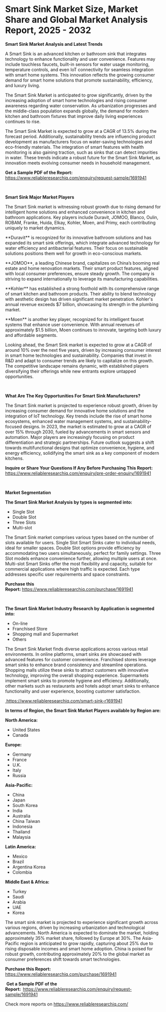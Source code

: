 <p><h1>Smart Sink Market Size, Market Share and Global Market Analysis Report, 2025 - 2032</h1></p><p><strong>Smart Sink Market Analysis and Latest Trends</strong></p>
<p><p>A Smart Sink is an advanced kitchen or bathroom sink that integrates technology to enhance functionality and user convenience. Features may include touchless faucets, built-in sensors for water usage monitoring, temperature controls, and even IoT connectivity for seamless integration with smart home systems. This innovation reflects the growing consumer demand for smart home solutions that promote sustainability, efficiency, and luxury living.</p><p>The Smart Sink Market is anticipated to grow significantly, driven by the increasing adoption of smart home technologies and rising consumer awareness regarding water conservation. As urbanization progresses and the middle-class population expands globally, the demand for modern kitchen and bathroom fixtures that improve daily living experiences continues to rise. </p><p>The Smart Sink Market is expected to grow at a CAGR of 13.5% during the forecast period. Additionally, sustainability trends are influencing product development as manufacturers focus on water-saving technologies and eco-friendly materials. The integration of smart features with health monitoring is also gaining traction, such as sinks that can detect impurities in water. These trends indicate a robust future for the Smart Sink Market, as innovation meets evolving consumer needs in household management.</p></p>
<p><strong>Get a Sample PDF of the Report:&nbsp;</strong> <a href="https://www.reliableresearchiq.com/enquiry/request-sample/1691941?utm_campaign=1837&utm_medium=2&utm_source=Github&utm_content=ia&utm_term=07012025&utm_id=smart-sink">https://www.reliableresearchiq.com/enquiry/request-sample/1691941</a></p>
<p>&nbsp;</p>
<p><strong>Smart Sink Major Market Players</strong></p>
<p><p>The Smart Sink market is witnessing robust growth due to rising demand for intelligent home solutions and enhanced convenience in kitchen and bathroom applications. Key players include Duravit, JOMOO, Blanco, Oulin, ROBAM, Franke, Huida, Elkay, Kohler, Moen, and Primy, each contributing uniquely to market dynamics.</p><p>**Duravit** is recognized for its innovative bathroom solutions and has expanded its smart sink offerings, which integrate advanced technology for water efficiency and antibacterial features. Their focus on sustainable solutions positions them well for growth in eco-conscious markets.</p><p>**JOMOO**, a leading Chinese brand, capitalizes on China’s booming real estate and home renovation markets. Their smart product features, aligned with local consumer preferences, ensure steady growth. The company is striving to expand internationally to leverage its manufacturing capabilities.</p><p>**Kohler** has established a strong foothold with its comprehensive range of smart kitchen and bathroom products. Their ability to blend technology with aesthetic design has driven significant market penetration. Kohler's annual revenue exceeds $7 billion, showcasing its strength in the plumbing market.</p><p>**Moen** is another key player, recognized for its intelligent faucet systems that enhance user convenience. With annual revenues of approximately $1.5 billion, Moen continues to innovate, targeting both luxury and affordable segments.</p><p>Looking ahead, the Smart Sink market is expected to grow at a CAGR of around 10% over the next five years, driven by increasing consumer interest in smart home technologies and sustainability. Companies that invest in R&D and adapt to consumer trends are likely to capitalize on this growth. The competitive landscape remains dynamic, with established players diversifying their offerings while new entrants explore untapped opportunities.</p></p>
<p>&nbsp;</p>
<p><strong>What Are The Key Opportunities For Smart Sink Manufacturers?</strong></p>
<p><p>The Smart Sink market is projected to experience robust growth, driven by increasing consumer demand for innovative home solutions and the integration of IoT technology. Key trends include the rise of smart home ecosystems, enhanced water management systems, and sustainability-focused designs. In 2023, the market is estimated to grow at a CAGR of over 15% through 2030, fueled by advancements in smart sensors and automation. Major players are increasingly focusing on product differentiation and strategic partnerships. Future outlook suggests a shift towards multifunctional designs that optimize convenience, hygiene, and energy efficiency, solidifying the smart sink as a key component of modern kitchens.</p></p>
<p><strong>Inquire or Share Your Questions If Any Before Purchasing This Report:</strong> <a href="https://www.reliableresearchiq.com/enquiry/pre-order-enquiry/1691941?utm_campaign=1837&utm_medium=2&utm_source=Github&utm_content=ia&utm_term=07012025&utm_id=smart-sink">https://www.reliableresearchiq.com/enquiry/pre-order-enquiry/1691941</a></p>
<p>&nbsp;</p>
<p><strong>Market Segmentation</strong></p>
<p><strong>The Smart Sink Market Analysis by types is segmented into:</strong></p>
<p><ul><li>Single Slot</li><li>Double Slot</li><li>Three Slots</li><li>Multi-slot</li></ul></p>
<p><p>The Smart Sink market comprises various types based on the number of slots available for users. Single Slot Smart Sinks cater to individual needs, ideal for smaller spaces. Double Slot options provide efficiency by accommodating two users simultaneously, perfect for family settings. Three Slot models enhance convenience further, allowing multiple users at once. Multi-slot Smart Sinks offer the most flexibility and capacity, suitable for commercial applications where high traffic is expected. Each type addresses specific user requirements and space constraints.</p></p>
<p><strong>Purchase this Report:&nbsp;</strong><a href="https://www.reliableresearchiq.com/purchase/1691941?utm_campaign=1837&utm_medium=2&utm_source=Github&utm_content=ia&utm_term=07012025&utm_id=smart-sink">https://www.reliableresearchiq.com/purchase/1691941</a></p>
<p>&nbsp;</p>
<p><strong>The Smart Sink Market Industry Research by Application is segmented into:</strong></p>
<p><ul><li>On-line</li><li>Franchised Store</li><li>Shopping mall and Supermarket</li><li>Others</li></ul></p>
<p><p>The Smart Sink Market finds diverse applications across various retail environments. In online platforms, smart sinks are showcased with advanced features for customer convenience. Franchised stores leverage smart sinks to enhance brand consistency and streamline operations. Shopping malls utilize these sinks to attract customers with innovative technology, improving the overall shopping experience. Supermarkets implement smart sinks to promote hygiene and efficiency. Additionally, other markets such as restaurants and hotels adopt smart sinks to enhance functionality and user experience, boosting customer satisfaction.</p></p>
<p><a href="https://www.reliableresearchiq.com/smart-sink-r1691941?utm_campaign=1837&utm_medium=2&utm_source=Github&utm_content=ia&utm_term=07012025&utm_id=smart-sink">&nbsp;https://www.reliableresearchiq.com/smart-sink-r1691941</a></p>
<p><strong>In terms of Region, the Smart Sink Market Players available by Region are:</strong></p>
<p>
    <p> <strong> North America: </strong>
        <ul>
            <li>United States</li>
            <li>Canada</li>
        </ul>
        </p> 
    <p> <strong> Europe: </strong>
        <ul>
            <li>Germany</li>
            <li>France</li>
            <li>U.K.</li>
            <li>Italy</li>
            <li>Russia</li>
        </ul>
        </p> 
    <p> <strong> Asia-Pacific: </strong>
        <ul>
            <li>China</li>
            <li>Japan</li>
            <li>South Korea</li>
            <li>India</li>
            <li>Australia</li>
            <li>China Taiwan</li>
            <li>Indonesia</li>
            <li>Thailand</li>
            <li>Malaysia</li>
        </ul>
        </p> 
    <p> <strong> Latin America: </strong>
        <ul>
            <li>Mexico</li>
            <li>Brazil</li>
            <li>Argentina Korea</li>
            <li>Colombia</li>
        </ul>
        </p> 
    <p> <strong> Middle East & Africa: </strong>
        <ul>
            <li>Turkey</li>
            <li>Saudi</li>
            <li>Arabia</li>
            <li>UAE</li>
            <li>Korea</li>
        </ul>
    </p>
    </p>
<p><p>The smart sink market is projected to experience significant growth across various regions, driven by increasing urbanization and technological advancements. North America is expected to dominate the market, holding approximately 35% market share, followed by Europe at 30%. The Asia-Pacific region is anticipated to grow rapidly, capturing about 25% due to rising disposable incomes and smart home adoption. China is poised for robust growth, contributing approximately 20% to the global market as consumer preferences shift towards smart technologies.</p></p>
<p><strong>Purchase this Report: </strong><a href="https://www.reliableresearchiq.com/purchase/1691941?utm_campaign=1837&utm_medium=2&utm_source=Github&utm_content=ia&utm_term=07012025&utm_id=smart-sink">https://www.reliableresearchiq.com/purchase/1691941</a></p>
<p>&nbsp;<strong>Get a Sample PDF of the Report:&nbsp;&nbsp;</strong><a href="https://www.reliableresearchiq.com/enquiry/request-sample/1691941?utm_campaign=1837&utm_medium=2&utm_source=Github&utm_content=ia&utm_term=07012025&utm_id=smart-sink">https://www.reliableresearchiq.com/enquiry/request-sample/1691941</a></p>
<p><strong></strong></p>
<p>Check more reports on <a href="https://www.reliableresearchiq.com/?utm_campaign=1837&utm_medium=2&utm_source=Github&utm_content=ia&utm_term=07012025&utm_id=smart-sink">https://www.reliableresearchiq.com/</a></p>